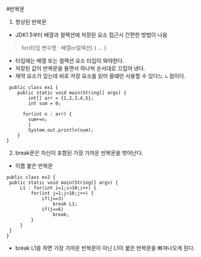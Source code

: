 #반복문

1. 향상된 반복문
 - JDK1.5부터 배열과 컬렉션에 저장된 요소 접근시 간편한 방법이 나옴
> for(타입 변수명 : 배열or컬렉션) { ... }
 - 타입에는 배열 또는 컬렉션 요소 타입이 와야한다. 
 - 저장된 값이 반복문을 돌면서 하나씩 순서대로 끄집어 낸다. 
 - 제약 요소가 있는데 바로 저장 요소를 읽어 올떄만 사용할 수 있다느 ㄴ점이다.
>
     public class ex1 {
        public static void main(String[] args) {
            int[] arr = {1,2,3,4,5};
            int sum = 0;
        
          for(int n : arr) {
            sum+=n;
            }
            System.out.println(sum);
        }
    } 
    
2. break문은 자신이 포함된 가장 가까운 반복문을 벗어난다. 
 - 이름 붙은 반복문
 >
    public class ex2 {
     public static void main(String[] args) {
         L1 : for(int i=1;i<10;i++) {
             for(int j=1;j<10;j++) {
                 if(j==3)
                     break L1;
                 if(j==6)
                     break;
             }
         }
     }
    } 
 - break L1을 하면 가장 가까운 반복문이 아닌 L1이 붙은 반복문을 빠져나오게 된다. 
   